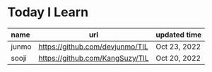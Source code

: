 # Today I Learn 
| name | url | updated time |
| :--- | -- | -- |
| junmo | https://github.com/devjunmo/TIL | Oct 23, 2022 |
| sooji | https://github.com/KangSuzy/TIL | Oct 20, 2022 |
